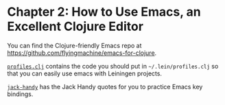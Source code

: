 # Chapter 2: How to Use Emacs, an Excellent Clojure Editor

You can find the Clojure-friendly Emacs repo at
https://github.com/flyingmachine/emacs-for-clojure.

[`profiles.clj`](profiles.clj) contains the code you should put in
`~/.lein/profiles.clj` so that you can easily use emacs with Leiningen
projects.

[`jack-handy`](jack-handy) has the Jack Handy quotes for you to
practice Emacs key bindings.
